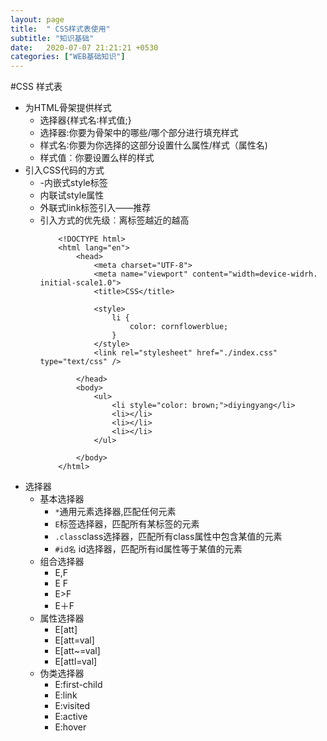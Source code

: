 ```yaml
---
layout: page
title:  " CSS样式表使用"
subtitle: "知识基础"
date:   2020-07-07 21:21:21 +0530
categories: ["WEB基础知识"]
---
```


#CSS 样式表

- 为HTML骨架提供样式
    - 选择器{样式名∶样式值;}
    - 选择器:你要为骨架中的哪些/哪个部分进行填充样式
    - 样式名∶你要为你选择的这部分设置什么属性/样式（属性名)
    - 样式值︰你要设置么样的样式
- 引入CSS代码的方式
    - -内嵌式style标签
    - 内联试style属性
    - 外联式link标签引入——推荐
    - 引入方式的优先级︰离标签越近的越高
        ```
            <!DOCTYPE html>
            <html lang="en">
                <head>
                    <meta charset="UTF-8">
                    <meta name="viewport" content="width=device-widrh. initial-scale1.0">
                    <title>CSS</title>

                    <style>
                        li {
                            color: cornflowerblue;
                        }
                    </style>
                    <link rel="stylesheet" href="./index.css" type="text/css" />

                </head>
                <body>
                    <ul>
                        <li style="color: brown;">diyingyang</li>
                        <li></li>
                        <li></li>
                        <li></li>
                    </ul>

                </body>
            </html>
        ```
- 选择器
    - 基本选择器
        - `*`通用元素选择器,匹配任何元素
        - `E`标签选择器，匹配所有某标签的元素
        - `.class`class选择器，匹配所有class属性中包含某值的元素
        - `#id名` id选择器，匹配所有id属性等于某值的元素
    - 组合选择器
        - E,F
        - E F
        - E>F
        - E＋F
    - 属性选择器
        - E[att]
        - E[att=val]
        - E[att~=val]
        - E[attl=val]
    - 伪类选择器
        - E:first-child
        - E:link
        - E:visited
        - E:active
        - E:hover
